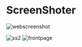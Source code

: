 # ScreenShoter
![webscreenshot](https://user-images.githubusercontent.com/91601706/230495385-ef2ed893-2d23-4a99-a170-d7df7ad3209e.png)

![ss2](https://user-images.githubusercontent.com/91601706/230495699-7710bc5a-0512-4873-bddd-c706393b32f7.png)
![frontpage](https://user-images.githubusercontent.com/91601706/230495868-97dde233-553e-4772-bb3c-9ad97fa0105b.png)
